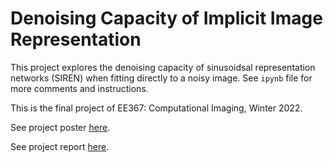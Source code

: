# Denoising Capacity of Implicit Image Representation
This project explores the denoising capacity of sinusoidsal representation networks (SIREN) when fitting directly to a noisy image. See `ipynb` file for more comments and instructions.

This is the final project of EE367: Computational Imaging, Winter 2022.

See project poster [here](http://stanford.edu/class/ee367/Winter2022/poster/dong_poster.pdf).

See project report [here](http://stanford.edu/class/ee367/Winter2022/report/dong_report.pdf).
